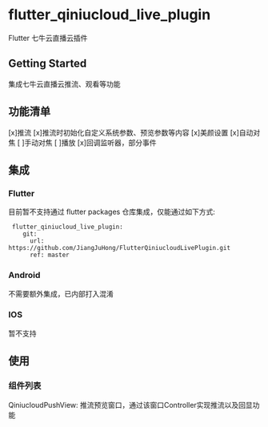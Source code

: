 # flutter_qiniucloud_live_plugin

Flutter 七牛云直播云插件

## Getting Started

集成七牛云直播云推流、观看等功能

## 功能清单
[x]推流
[x]推流时初始化自定义系统参数、预览参数等内容
[x]美颜设置
[x]自动对焦
[ ]手动对焦
[ ]播放
[x]回调监听器，部分事件

## 集成

### Flutter
目前暂不支持通过 flutter packages 仓库集成，仅能通过如下方式:
```
 flutter_qiniucloud_live_plugin:
    git:
      url: https://github.com/JiangJuHong/FlutterQiniucloudLivePlugin.git
      ref: master
```
### Android
不需要额外集成，已内部打入混淆

### IOS
暂不支持

## 使用

### 组件列表
QiniucloudPushView: 推流预览窗口，通过该窗口Controller实现推流以及回显功能